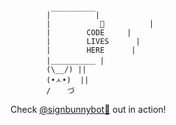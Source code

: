 
            |￣￣￣￣￣￣|
            |           🤖          |
            |        CODE     |
            |        LIVES      |
            |        HERE      |
            |＿＿＿＿＿＿ |
            (\__/) ||
            (•ㅅ•)  ||
            / 　 づ

Check [@signbunnybot🤖](https://twitter.com/signbunnybot) out in action!
